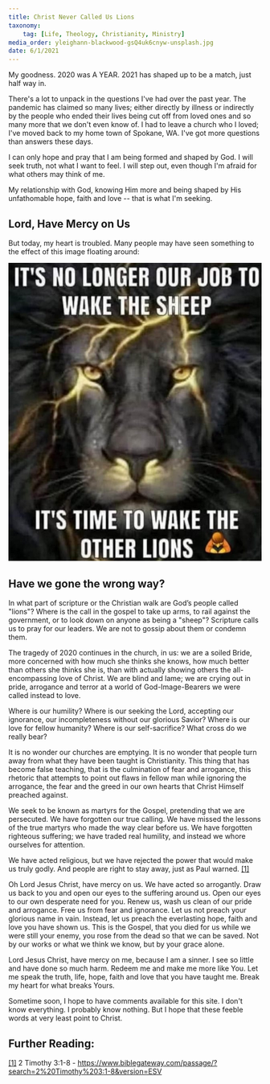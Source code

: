 ```yaml
---
title: Christ Never Called Us Lions
taxonomy:
	tag: [Life, Theology, Christianity, Ministry]
media_order: yleighann-blackwood-gsQ4uk6cnyw-unsplash.jpg
date: 6/1/2021
---
```


My goodness. 2020 was A YEAR. 2021 has shaped up to be a match, just half way in.

There's a lot to unpack in the questions I've had over the past year. The pandemic has claimed so many lives; either directly by illness or indirectly by the people who ended their lives being cut off from loved ones and so many more that we don't even know of. I had to leave a church who I loved; I've moved back to my home town of Spokane, WA. I've got more questions than answers these days.

I can only hope and pray that I am being formed and shaped by God. I will seek truth, not what I want to feel. I will step out, even though I'm afraid for what others may think of me. 

My relationship with God, knowing Him more and being shaped by His unfathomable hope, faith and love -- that is what I'm seeking. 

## Lord, Have Mercy on Us

But today, my heart is troubled. Many people may have seen something to the effect of this image floating around:

![A common picture, I'm afraid](lion_post.png)

## Have we gone the wrong way?

In what part of scripture or the Christian walk are God’s people called "lions"? Where is the call in the gospel to take up arms, to rail against the government, or to look down on anyone as being a "sheep"? Scripture calls us to pray for our leaders. We are not to gossip about them or condemn them. 

The tragedy of 2020 continues in the church, in us: we are a soiled Bride, more concerned with how much she thinks she knows, how much better than others she thinks she is, than with actually showing others the all-encompassing love of Christ. We are blind and lame; we are crying out in pride, arrogance and terror at a world of God-Image-Bearers we were called instead to love. 

Where is our humility? Where is our seeking the Lord, accepting our ignorance, our incompleteness without our glorious Savior? Where is our love for fellow humanity? Where is our self-sacrifice? What cross do we really bear? 

It is no wonder our churches are emptying. It is no wonder that people turn away from what they have been taught is Christianity. This thing that has become false teaching, that is the culmination of fear and arrogance, this rhetoric that attempts to point out flaws in fellow man while ignoring the arrogance, the fear and the greed in our own hearts that Christ Himself preached against. 

We seek to be known as martyrs for the Gospel, pretending that we are persecuted. We have forgotten our true calling. We have missed the lessons of the true martyrs who made the way clear before us. We have forgotten righteous suffering; we have traded real humility, and instead we whore ourselves for attention. 

We have acted religious, but we have rejected the power that would make us truly godly. And people are right to stay away, just as Paul warned. [[1]](#f1)

Oh Lord Jesus Christ, have mercy on us. We have acted so arrogantly. Draw us back to you and open our eyes to the suffering around us. Open our eyes to our own desperate need for you. Renew us, wash us clean of our pride and arrogance. Free us from fear and ignorance. Let us not preach your glorious name in vain. Instead, let us preach the everlasting hope, faith and love you have shown us. This is the Gospel, that you died for us while we were still your enemy, you rose from the dead so that we can be saved. Not by our works or what we think we know, but by your grace alone. 

Lord Jesus Christ, have mercy on me, because I am a sinner. I see so little and have done so much harm. Redeem me and make me more like You. Let me speak the truth, life, hope, faith and love that you have taught me. Break my heart for what breaks Yours. 

Sometime soon, I hope to have comments available for this site. I don't know everything. I probably know nothing. But I hope that these feeble words at very least point to Christ.

## Further Reading:
<a id="f1" href="#f1">[1]</a> 2 Timothy 3:1-8 - <https://www.biblegateway.com/passage/?search=2%20Timothy%203:1-8&version=ESV>